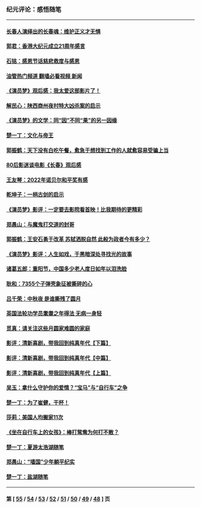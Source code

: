 ### 纪元评论：感悟随笔
---
#### [长春人演绎出的长春魂：维护正义才无惧](../../pages/nsc1035/n13871764.md?11260330) 
#### [郭君：香港大纪元成立21周年感言](../../pages/nsc1035/n13871269.md?11260330) 
#### [石铭：感恩节话慈悲救度与感恩](../../pages/nsc1035/n13869863.md?11260330) 
#### [油管热门频道 翻墙必看视频 新闻](ok?11260330)
#### [《演员梦》观后感：我太爱这部影片了！](../../pages/nsc1035/n13866783.md?11260330) 
#### [解民心：陕西商州夜村特大凶杀案的启示](../../pages/nsc1035/n13865339.md?11260330) 
#### [《演员梦》的文学：同“因”不同“果”的另一因缘](../../pages/nsc1035/n13863930.md?11260330) 
#### [楚一丁：文化与帝王](../../pages/nsc1035/n13863143.md?11260330) 
#### [郭振鹤：天下没有白吃午餐，愈急于想找到工作的人就愈容易受骗上当](../../pages/nsc1035/n13860772.md?11260330) 
#### [80后影迷谈电影《长春》观后感](../../pages/nsc1035/n13852708.md?11260330) 
#### [王友琴：2022年诺贝尔和平奖有感](../../pages/nsc1035/n13848079.md?11260330) 
#### [乾坤子：一柄古剑的启示](../../pages/nsc1035/n13841954.md?11260330) 
#### [《演员梦》影评：一定要去影院看首映！比我期待的更精彩](../../pages/nsc1035/n13840865.md?11260330) 
#### [郑愚山：与魔鬼打交道的封哥](../../pages/nsc1035/n13840314.md?11260330) 
#### [郭振鹤：王安石勇于改革 苏轼洒脱自然 此般为政者今有多少？](../../pages/nsc1035/n13836901.md?11260330) 
#### [《演员梦》影评：人生如戏，于黑暗深处寻找光的故事](../../pages/nsc1035/n13832182.md?11260330) 
#### [诸葛五郎：重阳节，中国多少老人度日如年以泪洗脸](../../pages/nsc1035/n13831696.md?11260330) 
#### [耿和：7355个子弹壳象征被撕碎的心](../../pages/nsc1035/n13830612.md?11260330) 
#### [吕千荣：中秋夜 是谁撕残了圆月](../../pages/nsc1035/n13824365.md?11260330) 
#### [英国法轮功学员耄耋之年得法 无病一身轻](../../pages/nsc1035/n13821415.md?11260330) 
#### [觅真：请关注这些月圆家难圆的家庭](../../pages/nsc1035/n13817374.md?11260330) 
#### [影评：清新喜剧，带我回到纯真年代【下篇】](../../pages/nsc1035/n13806698.md?11260330) 
#### [影评：清新喜剧，带我回到纯真年代【中篇】](../../pages/nsc1035/n13806120.md?11260330) 
#### [影评：清新喜剧，带我回到纯真年代【上篇】](../../pages/nsc1035/n13805467.md?11260330) 
#### [吴玉：拿什么守护你的爱情？“宝马”与“自行车”之争](../../pages/nsc1035/n13804482.md?11260330) 
#### [楚一丁：为了崔健，干杯！](../../pages/nsc1035/n13802006.md?11260330) 
#### [莎莉：美国人均搬家11次](../../pages/nsc1035/n13801777.md?11260330) 
#### [《坐在自行车上的女孩》：棒打鸳鸯为何打不散？](../../pages/nsc1035/n13799272.md?11260330) 
#### [楚一丁：夏游太浩湖随笔](../../pages/nsc1035/n13796515.md?11260330) 
#### [郑愚山：“墙国”少年躺平纪实](../../pages/nsc1035/n13796701.md?11260330) 
#### [楚一丁：盐湖随笔](../../pages/nsc1035/n13796541.md?11260330) 

---
#### 第 [ [55](./55.md?11260330) / [54](./54.md?11260330) / [53](./53.md?11260330) / [52](./52.md?11260330) / [51](./51.md?11260330) / [50](./50.md?11260330) / [49](./49.md?11260330) / [48](./48.md?11260330) ] 页
